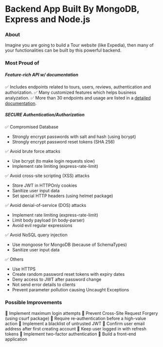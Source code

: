 # Backend App Built By MongoDB, Express and Node.js

### About

Imagine you are going to build a Tour website (like Expedia), then many of your functionalities can be built by this powerful backend.
<br>

### Most Proud of

##### Feature-rich API w/ documentation

✅ Includes endpoints related to tours, users, reviews, authentication and authorization.
✅ Many customized features which helps business analyzation.
✅ More than 30 endpoints and usage are listed in a [detailed documentation](https://documenter.getpostman.com/view/25223323/2s935mrPtb#bd5e3ba3-952b-4117-8797-868456768c04).
<br>

##### SECURE Authentication/Authorization

✅ Compromised Database

-   Strongly encrypt passwords with salt and hash (using bcrypt)
-   Strongly encrypt password reset tokens (SHA 256)

✅ Avoid brute force attacks

-   Use bcrypt (to make login requests slow)
-   Implement rate limiting (express-rate-limit)

✅ Avoid cross-site scripting (XSS) attacks

-   Store JWT in HTTPOnly cookies
-   Sanitize user input data
-   Set special HTTP headers (using helmet package)

✅ Avoid denial-of-service (DOS) attacks

-   Implement rate limiting (express-rate-limit)
-   Limit body payload (in body-parser)
-   Avoid evil regular expressions

✅ Avoid NoSQL query injection

-   Use mongoose for MongoDB (because of SchemaTypes)
-   Sanitize user input data

✅ Others

-   Use HTTPS
-   Create random password reset tokens with expiry dates
-   Deny access to JWT after password change
-   Not send error details to clients
-   Prevent parameter pollution causing Uncaught Exceptions
    <br>

### Possible Improvements

📌 Implement maximum login attempts
📌 Prevent Cross-Site Request Forgery (using csurf package)
📌 Require re-authentication before a high-value action
📌 Implement a blacklist of untrusted JWT
📌 Confirm user email address after first creating account
📌 Keep user logged in with refresh tokens
📌 Implement two-factor authentication
📌 Build a front-end application
